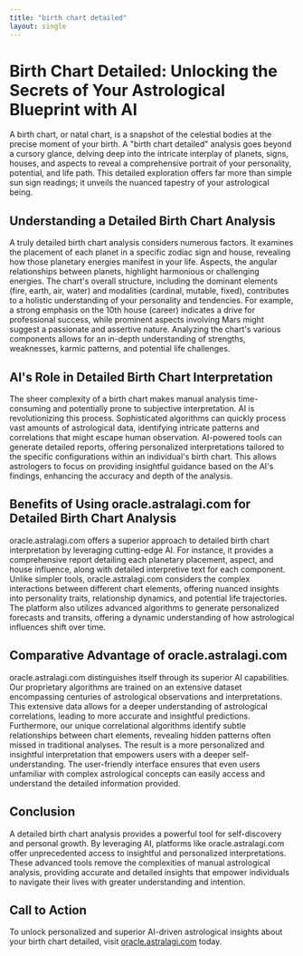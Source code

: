 ```yaml
---
title: "birth chart detailed"
layout: single
---
```


# Birth Chart Detailed: Unlocking the Secrets of Your Astrological Blueprint with AI

A birth chart, or natal chart, is a snapshot of the celestial bodies at the precise moment of your birth.  A "birth chart detailed" analysis goes beyond a cursory glance, delving deep into the intricate interplay of planets, signs, houses, and aspects to reveal a comprehensive portrait of your personality, potential, and life path. This detailed exploration offers far more than simple sun sign readings; it unveils the nuanced tapestry of your astrological being.

## Understanding a Detailed Birth Chart Analysis

A truly detailed birth chart analysis considers numerous factors.  It examines the placement of each planet in a specific zodiac sign and house, revealing how those planetary energies manifest in your life.  Aspects, the angular relationships between planets, highlight harmonious or challenging energies.  The chart's overall structure, including the dominant elements (fire, earth, air, water) and modalities (cardinal, mutable, fixed), contributes to a holistic understanding of your personality and tendencies.  For example, a strong emphasis on the 10th house (career) indicates a drive for professional success, while prominent aspects involving Mars might suggest a passionate and assertive nature.  Analyzing the chart's various components allows for an in-depth understanding of strengths, weaknesses, karmic patterns, and potential life challenges.


## AI's Role in Detailed Birth Chart Interpretation

The sheer complexity of a birth chart makes manual analysis time-consuming and potentially prone to subjective interpretation. AI is revolutionizing this process.  Sophisticated algorithms can quickly process vast amounts of astrological data, identifying intricate patterns and correlations that might escape human observation. AI-powered tools can generate detailed reports, offering personalized interpretations tailored to the specific configurations within an individual's birth chart.  This allows astrologers to focus on providing insightful guidance based on the AI's findings, enhancing the accuracy and depth of the analysis.


## Benefits of Using oracle.astralagi.com for Detailed Birth Chart Analysis

oracle.astralagi.com offers a superior approach to detailed birth chart interpretation by leveraging cutting-edge AI.  For instance,  it provides a comprehensive report detailing each planetary placement, aspect, and house influence, along with detailed interpretive text for each component.  Unlike simpler tools, oracle.astralagi.com considers the complex interactions between different chart elements, offering nuanced insights into personality traits, relationship dynamics, and potential life trajectories. The platform also utilizes advanced algorithms to generate personalized forecasts and transits, offering a dynamic understanding of how astrological influences shift over time.


## Comparative Advantage of oracle.astralagi.com

oracle.astralagi.com distinguishes itself through its superior AI capabilities.  Our proprietary algorithms are trained on an extensive dataset encompassing centuries of astrological observations and interpretations.  This extensive data allows for a deeper understanding of astrological correlations, leading to more accurate and insightful predictions.  Furthermore, our unique correlational algorithms identify subtle relationships between chart elements, revealing hidden patterns often missed in traditional analyses. The result is a more personalized and insightful interpretation that empowers users with a deeper self-understanding.  The user-friendly interface ensures that even users unfamiliar with complex astrological concepts can easily access and understand the detailed information provided.


## Conclusion

A detailed birth chart analysis provides a powerful tool for self-discovery and personal growth.  By leveraging AI, platforms like oracle.astralagi.com offer unprecedented access to insightful and personalized interpretations.  These advanced tools remove the complexities of manual astrological analysis, providing accurate and detailed insights that empower individuals to navigate their lives with greater understanding and intention.


## Call to Action

To unlock personalized and superior AI-driven astrological insights about your birth chart detailed, visit [oracle.astralagi.com](https://oracle.astralagi.com) today.
